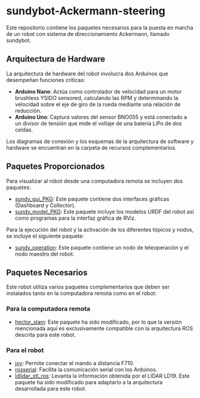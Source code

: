 # sundybot-Ackermann-steering
Este repositorio contiene los paquetes necesarios para la puesta en marcha de un robot con sistema de direccionamiento Ackermann, llamado sundybot.

## Arquitectura de Hardware
La arquitectura de hardware del robot involucra dos Arduinos que desempeñan funciones críticas:
- **Arduino Nano**: Actúa como controlador de velocidad para un motor brushless YSIDO sensored, calculando las RPM y determinando la velocidad sobre el eje de giro de la rueda mediante una relación de reducción.
- **Arduino Uno**: Captura valores del sensor BNO055 y está conectado a un divisor de tensión que mide el voltaje de una batería LiPo de dos celdas.

Los diagramas de conexión y los esquemas de la arquitectura de software y hardware se encuentran en la carpeta de recursos complementarios.

## Paquetes Proporcionados
Para visualizar al robot desde una computadora remota se incluyen dos paquetes:
- [sundy_gui_PKG](https://github.com/SteveMacenski/slam_toolbox): Este paquete contiene dos interfaces gráficas (Dashboard y Collector).
- [sundy_model_PKG](https://github.com/SteveMacenski/slam_toolbox): Este paquete incluye los modelos URDF del robot así como programas para la interfaz gráfica de RViz.

Para la ejecución del robot y la activación de los diferentes tópicos y nodos, se incluye el siguiente paquete:
- [sundy_operation](https://github.com/SteveMacenski/slam_toolbox): Este paquete contiene un nodo de teleoperación y el nodo maestro del robot.

## Paquetes Necesarios
Este robot utiliza varios paquetes complementarios que deben ser instalados tanto en la computadora remota como en el robot:

### Para la computadora remota
- [hector_slam](https://github.com/SteveMacenski/slam_toolbox): Este paquete ha sido modificado, por lo que la versión mencionada aquí es exclusivamente compatible con la arquitectura ROS descrita para este robot.

### Para el robot
- [joy](https://github.com/ros-drivers/joystick_drivers/tree/main/joy): Permite conectar el mando a distancia F710.
- [rosserial](https://github.com/SteveMacenski/slam_toolbox): Facilita la comunicación serial con los Arduinos.
- [ldlidar_stl_ros](https://github.com/SteveMacenski/slam_toolbox): Levanta la información obtenida por el LIDAR LD19. Este paquete ha sido modificado para adaptarlo a la arquitectura desarrollada para este robot.

